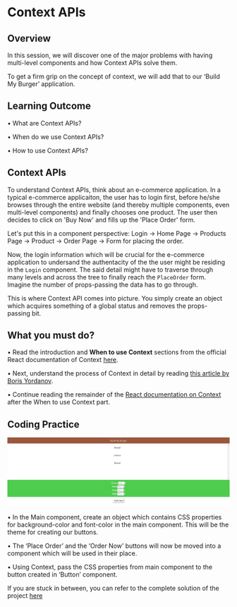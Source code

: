 ﻿# **Context APIs**

## Overview

In this session, we will discover one of the major problems with having multi-level components and how Context APIs solve them.


To get a firm grip on the concept of context, we will add that to our ‘Build My Burger’ application.


## Learning Outcome

•	What are Context APIs?

•	When do we use Context APIs?

•	How to use Context APIs?

## Context APIs

To understand Context APIs, think about an e-commerce application. In a typical e-commerce applicaiton, the user has to login first, before he/she browses through the entire website (and thereby multiple components, even multi-level components) and finally chooses one product. The user then decides to click on 'Buy Now' and fills up the 'Place Order' form.

Let's put this in a component perspective:
Login -> Home Page -> Products Page -> Product -> Order Page -> Form for placing the order.

Now, the login information which will be crucial for the e-commerce application to undersand the authentacity of the the user might be residing in the ```Login``` component. The said detail might have to traverse through many levels and across the tree to finally reach the ```PlaceOrder``` form. Imagine the number of props-passing the data has to go through. 

This is where Context API comes into picture. You simply create an object which acquires something of a global status and removes the props-passing bit.

## What you must do?

•	Read the introduction and **When to use Context** sections from the official React documentation of Context [here](https://reactjs.org/docs/context.html). 

•	Next, understand the process of Context in detail by reading [this article by Boris Yordanov](https://www.toptal.com/react/react-context-api). 

•	Continue reading the remainder of the [React documentation on Context](https://reactjs.org/docs/context.html) after the When to use Context part.


## Coding Practice

![](../images/assignment_513.PNG)

•	In the Main component, create an object which contains CSS properties for background-color and font-color in the main component. This will be the theme for creating our buttons.

•	The ‘Place Order’ and the ‘Order Now’ buttons will now be moved into a component which will be used in their place.

•	Using Context, pass the CSS properties from main component to the button created in ‘Button’ component.

If you are stuck in between, you can refer to the complete solution of the project [here](https://drive.google.com/file/d/1BiFcjVIviF3ZGB25ax00dAbd7PBjwpvb/view?usp=sharing)

